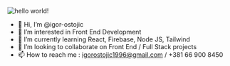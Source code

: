 ![hello world!](https://i.imgur.com/TJXgoOz.gif)

- 👋 Hi, I’m @igor-ostojic
- 👀 I’m interested in Front End Development
- 🌱 I’m currently learning React, Firebase, Node JS, Tailwind
- 💞️ I’m looking to collaborate on Front End / Full Stack projects
- 📫 How to reach me : igorostojic1996@gmail.com / +381 66 900 8450


<!---
igor-ostojic/igor-ostojic is a ✨ special ✨ repository because its `README.md` (this file) appears on your GitHub profile.
You can click the Preview link to take a look at your changes.
--->
